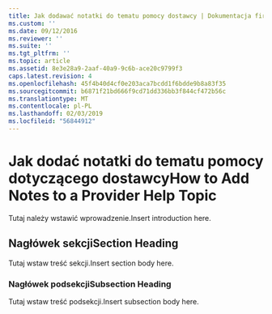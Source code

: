 ```yaml
---
title: Jak dodawać notatki do tematu pomocy dostawcy | Dokumentacja firmy Microsoft
ms.custom: ''
ms.date: 09/12/2016
ms.reviewer: ''
ms.suite: ''
ms.tgt_pltfrm: ''
ms.topic: article
ms.assetid: 8e3e28a9-2aaf-40a9-9c6b-ace20c9799f3
caps.latest.revision: 4
ms.openlocfilehash: 45f4b40d4cf0e203aca7bcdd1f6bdde9b8a83f35
ms.sourcegitcommit: b6871f21bd666f9cd71dd336bb3f844cf472b56c
ms.translationtype: MT
ms.contentlocale: pl-PL
ms.lasthandoff: 02/03/2019
ms.locfileid: "56844912"
---
```

# <a name="how-to-add-notes-to-a-provider-help-topic"></a><span data-ttu-id="2e7eb-102">Jak dodać notatki do tematu pomocy dotyczącego dostawcy</span><span class="sxs-lookup"><span data-stu-id="2e7eb-102">How to Add Notes to a Provider Help Topic</span></span>

<span data-ttu-id="2e7eb-103">Tutaj należy wstawić wprowadzenie.</span><span class="sxs-lookup"><span data-stu-id="2e7eb-103">Insert introduction here.</span></span>

## <a name="section-heading"></a><span data-ttu-id="2e7eb-104">Nagłówek sekcji</span><span class="sxs-lookup"><span data-stu-id="2e7eb-104">Section Heading</span></span>

<span data-ttu-id="2e7eb-105">Tutaj wstaw treść sekcji.</span><span class="sxs-lookup"><span data-stu-id="2e7eb-105">Insert section body here.</span></span>

### <a name="subsection-heading"></a><span data-ttu-id="2e7eb-106">Nagłówek podsekcji</span><span class="sxs-lookup"><span data-stu-id="2e7eb-106">Subsection Heading</span></span>

<span data-ttu-id="2e7eb-107">Tutaj wstaw treść podsekcji.</span><span class="sxs-lookup"><span data-stu-id="2e7eb-107">Insert subsection body here.</span></span>
